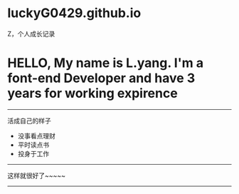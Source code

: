 # luckyG0429.github.io
Z，个人成长记录
# HELLO, My name is L.yang. I'm a font-end Developer and have 3 years for working expirence

****
活成自己的样子
* 没事看点理财
* 平时读点书
* 投身于工作
****

这样就很好了~~~~~
****

